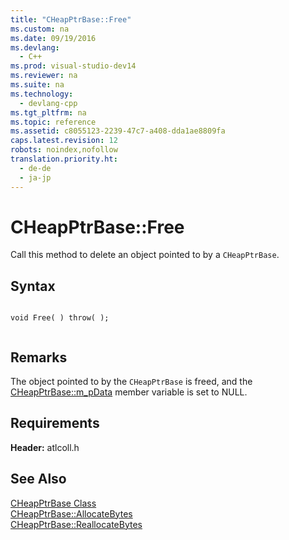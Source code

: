 ```yaml
---
title: "CHeapPtrBase::Free"
ms.custom: na
ms.date: 09/19/2016
ms.devlang: 
  - C++
ms.prod: visual-studio-dev14
ms.reviewer: na
ms.suite: na
ms.technology: 
  - devlang-cpp
ms.tgt_pltfrm: na
ms.topic: reference
ms.assetid: c8055123-2239-47c7-a408-dda1ae8809fa
caps.latest.revision: 12
robots: noindex,nofollow
translation.priority.ht: 
  - de-de
  - ja-jp
---
```

# CHeapPtrBase::Free
Call this method to delete an object pointed to by a `CHeapPtrBase`.  
  
## Syntax  
  
```  
  
void Free( ) throw( );  
  
```  
  
## Remarks  
 The object pointed to by the `CHeapPtrBase` is freed, and the [CHeapPtrBase::m_pData](../vs140/CHeapPtrBase--m_pData.md) member variable is set to NULL.  
  
## Requirements  
 **Header:** atlcoll.h  
  
## See Also  
 [CHeapPtrBase Class](../vs140/CHeapPtrBase-Class.md)   
 [CHeapPtrBase::AllocateBytes](../vs140/CHeapPtrBase--AllocateBytes.md)   
 [CHeapPtrBase::ReallocateBytes](../vs140/CHeapPtrBase--ReallocateBytes.md)